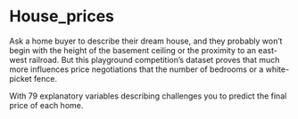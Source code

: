 # House_prices
Ask a home buyer to describe their dream house, and they probably won’t begin with the height of the basement ceiling or the proximity to an east-west railroad. But this playground competition’s dataset proves that much more influences price negotiations that the number of bedrooms or a white-picket fence.

With 79 explanatory variables describing challenges you to predict the final price of each home.
